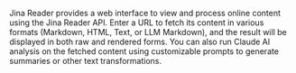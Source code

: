 Jina Reader provides a web interface to view and process online content using the Jina Reader API. Enter a URL to fetch its content in various formats (Markdown, HTML, Text, or LLM Markdown), and the result will be displayed in both raw and rendered forms. You can also run Claude AI analysis on the fetched content using customizable prompts to generate summaries or other text transformations.

<!-- Generated from commit: 7d7e2ce5508732ddbffd3eb285fee56d8ac5e4a6 -->